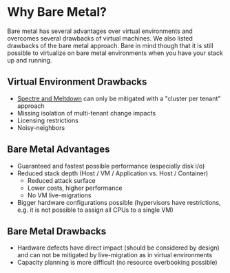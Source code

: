 # Why Bare Metal?

Bare metal has several advantages over virtual environments and overcomes several drawbacks of virtual machines. We also listed drawbacks of the bare metal approach. Bare in mind though that it is still possible to virtualize on bare metal environments when you have your stack up and running.

## Virtual Environment Drawbacks

- [Spectre and Meltdown](https://meltdownattack.com/) can only be mitigated with a "cluster per tenant" approach
- Missing isolation of multi-tenant change impacts
- Licensing restrictions
- Noisy-neighbors

## Bare Metal Advantages

- Guaranteed and fastest possible performance (especially disk i/o)
- Reduced stack depth (Host / VM / Application vs. Host / Container)
  - Reduced attack surface
  - Lower costs, higher performance
  - No VM live-migrations
- Bigger hardware configurations possible (hypervisors have restrictions, e.g. it is not possible to assign all CPUs to a single VM)

## Bare Metal Drawbacks

- Hardware defects have direct impact (should be considered by design) and can not be mitigated by live-migration as in virtual environments
- Capacity planning is more difficult (no resource overbooking possible)

